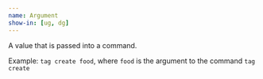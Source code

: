 ```yaml
---
name: Argument
show-in: [ug, dg]
---
```


A value that is passed into a command.

Example:
`tag create food`, where `food` is the argument to the command `tag create`
